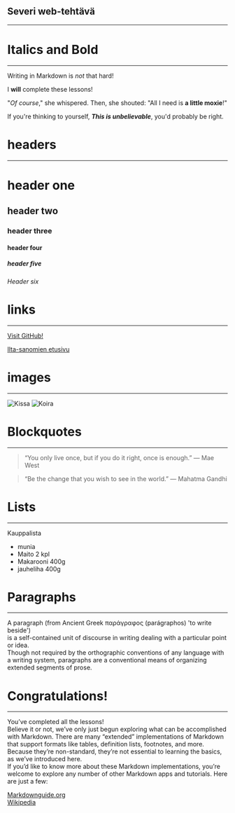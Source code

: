 ## Severi web-tehtävä
-------------------

# Italics and Bold
-------------------
Writing in Markdown is _not_ that hard!

I **will** complete these lessons!

"_Of course_," she whispered. Then, she shouted: "All I need is **a little moxie**!"

If you're thinking to yourself, **_This is unbelievable_**, you'd probably be right.


 # headers 
-------------------
# header one
## header two
### header three
#### header four 
##### header five 
###### Header six 


# links
-------------------
[Visit GitHub!](https://github.com/)


[Ilta-sanomien etusivu](https://www.is.fi/)




# images
-------------------
![Kissa](https://www.zooplus.fi/tietonurkka/wp-content/uploads/2022/07/kissa-hyppaa-768x513.jpeg)
![Koira](https://assets.apu.fi/vqd9tl2q3uk2/4ufe7hNnT2QIKoGsOq4iAs/5548840005f4283a91427520f9e9b8e1/Fotolia_212879665_Subscription_XL_wMB3K.jpg?w=2928&h=5205&fit=crop-center&q=75)


# Blockquotes
-------------------
> “You only live once, but if you do it right, once is enough.”
― Mae West


>“Be the change that you wish to see in the world.”
― Mahatma Gandhi


# Lists
-------------------

Kauppalista

* munia
* Maito 2 kpl 
* Makarooni 400g
* jauheliha 400g


# Paragraphs
-------------------
A paragraph (from Ancient Greek παράγραφος (parágraphos) 'to write beside')  
is a self-contained unit of discourse in writing dealing with a particular point or idea.  
Though not required by the orthographic conventions of any language with a writing system, paragraphs are a conventional means of organizing extended segments of prose.  


# Congratulations!
-------------------
You’ve completed all the lessons!  
Believe it or not, we’ve only just begun exploring what can be accomplished with Markdown. There are many “extended” implementations of Markdown that support formats like tables, definition lists, footnotes, and more. Because they’re non-standard, they’re not essential to learning the basics, as we’ve introduced here.  
If you’d like to know more about these Markdown implementations, you’re welcome to explore any number of other Markdown apps and tutorials. Here are just a few:  

[Markdownguide.org](https://www.markdownguide.org/)  
[Wikipedia](https://en.wikipedia.org/wiki/Markdown#Example)  






